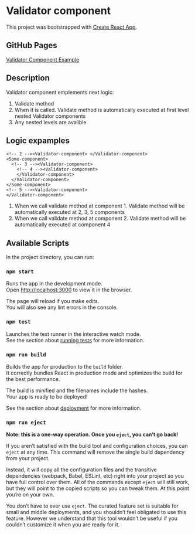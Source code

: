 # Validator component

This project was bootstrapped with [Create React App](https://github.com/facebook/create-react-app).

## GitHub Pages
[Validator Component Example](https://undefinded-user.github.io/ValidatorComponent/)

## Description

Validator component emplements next logic:

1. Validate method
2. When it is called. Validate method is automatically executed at first level nested Validator components
3. Any nested levels are avalible

## Logic expamples

  <!-- 1 --> <Validator-component>

    <!-- 2 --><Validator-component> </Validator-component>
    <Some-component>
      <!-- 3 --><Validator-component>
        <!-- 4 --><Validator-component>
        </Validator-component>
      </Validator-component>
    </Some-component>
    <!-- 5 --><Validator-component>
    </Validator-component>

  </Validator-component>

1. When we call validate method at component 1. Validate method will be automatically executed at 2, 3, 5 components
2. When we call validate method at component 2. Validate method will be automatically executed at component 4

## Available Scripts

In the project directory, you can run:

### `npm start`

Runs the app in the development mode.\
Open [http://localhost:3000](http://localhost:3000) to view it in the browser.

The page will reload if you make edits.\
You will also see any lint errors in the console.

### `npm test`

Launches the test runner in the interactive watch mode.\
See the section about [running tests](https://facebook.github.io/create-react-app/docs/running-tests) for more information.

### `npm run build`

Builds the app for production to the `build` folder.\
It correctly bundles React in production mode and optimizes the build for the best performance.

The build is minified and the filenames include the hashes.\
Your app is ready to be deployed!

See the section about [deployment](https://facebook.github.io/create-react-app/docs/deployment) for more information.

### `npm run eject`

**Note: this is a one-way operation. Once you `eject`, you can’t go back!**

If you aren’t satisfied with the build tool and configuration choices, you can `eject` at any time. This command will remove the single build dependency from your project.

Instead, it will copy all the configuration files and the transitive dependencies (webpack, Babel, ESLint, etc) right into your project so you have full control over them. All of the commands except `eject` will still work, but they will point to the copied scripts so you can tweak them. At this point you’re on your own.

You don’t have to ever use `eject`. The curated feature set is suitable for small and middle deployments, and you shouldn’t feel obligated to use this feature. However we understand that this tool wouldn’t be useful if you couldn’t customize it when you are ready for it.
